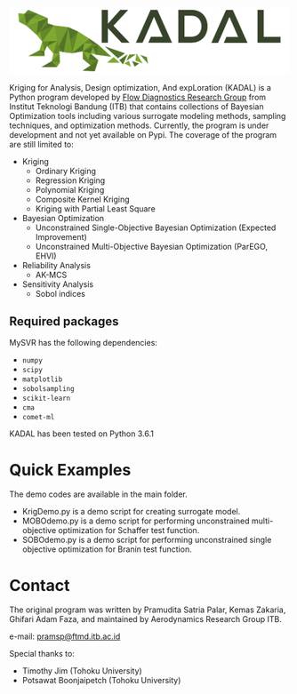 <img src="https://github.com/flowdiagnosticsitb/KADAL/blob/master/images/kadal.jpg" width="700">

Kriging for Analysis, Design optimization, And expLoration (KADAL) is a Python program developed by [Flow Diagnostics Research Group](https://flowdiagnostics.ftmd.itb.ac.id "Our Lab's Homepage") from Institut Teknologi Bandung (ITB) that contains collections of Bayesian Optimization tools including various surrogate modeling methods, sampling techniques, and optimization methods.
Currently, the program is under development and not yet available on Pypi. The coverage of the program are still limited to:

* Kriging
  * Ordinary Kriging
  * Regression Kriging
  * Polynomial Kriging
  * Composite Kernel Kriging
  * Kriging with Partial Least Square
* Bayesian Optimization
  * Unconstrained Single-Objective Bayesian Optimization (Expected Improvement)
  * Unconstrained Multi-Objective Bayesian Optimization (ParEGO, EHVI)
* Reliability Analysis
  * AK-MCS
* Sensitivity Analysis
  * Sobol indices
  
## Required packages
MySVR has the following dependencies:

* `numpy`
* `scipy`
* `matplotlib`
* `sobolsampling`
* `scikit-learn`
* `cma`
* `comet-ml`

KADAL has been tested on Python 3.6.1

# Quick Examples
The demo codes are available in the main folder. 
* KrigDemo.py is a demo script for creating surrogate model.
* MOBOdemo.py is a demo script for performing unconstrained multi-objective optimization for Schaffer test function.
* SOBOdemo.py is a demo script for performing unconstrained single objective optimization for Branin test function.

# Contact
The original program was written by Pramudita Satria Palar, Kemas Zakaria, Ghifari Adam Faza, and maintained by Aerodynamics Research Group ITB. 

e-mail: pramsp@ftmd.itb.ac.id

Special thanks to:
- Timothy Jim (Tohoku University)
- Potsawat Boonjaipetch (Tohoku University)
